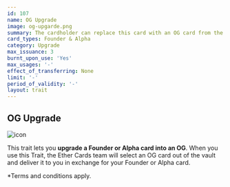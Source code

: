 ```yaml
---
id: 107
name: OG Upgrade
image: og-upgarde.png
summary: The cardholder can replace this card with an OG card from the Ether Cards vault, chosen by the Ether Cards team.
card_types: Founder & Alpha
category: Upgrade
max_issuance: 3
burnt_upon_use: 'Yes'
max_usages: '-'
effect_of_transferring: None
limit: '-'
period_of_validity: '-'
layout: trait
---
```


## OG Upgrade

![icon](/assets/images/trait-icons/{{page.image}})

This trait lets you **upgrade a Founder or Alpha card into an OG**. When you use this Trait, the Ether Cards team will select an OG card out of the vault and deliver it to you in exchange for your Founder or Alpha card.

*Terms and conditions apply.
